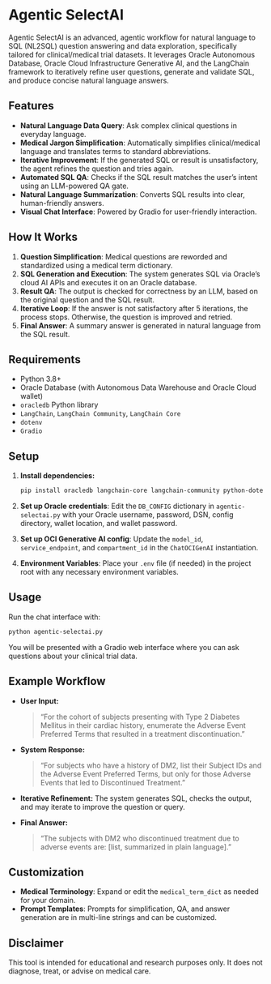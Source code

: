 
# Agentic SelectAI

Agentic SelectAI is an advanced, agentic workflow for natural language to SQL (NL2SQL) question answering and data exploration, specifically tailored for clinical/medical trial datasets. It leverages Oracle Autonomous Database, Oracle Cloud Infrastructure Generative AI, and the LangChain framework to iteratively refine user questions, generate and validate SQL, and produce concise natural language answers.

## Features

*   **Natural Language Data Query**: Ask complex clinical questions in everyday language.
*   **Medical Jargon Simplification**: Automatically simplifies clinical/medical language and translates terms to standard abbreviations.
*   **Iterative Improvement**: If the generated SQL or result is unsatisfactory, the agent refines the question and tries again.
*   **Automated SQL QA**: Checks if the SQL result matches the user’s intent using an LLM-powered QA gate.
*   **Natural Language Summarization**: Converts SQL results into clear, human-friendly answers.
*   **Visual Chat Interface**: Powered by Gradio for user-friendly interaction.

## How It Works

1.  **Question Simplification**: Medical questions are reworded and standardized using a medical term dictionary.
2.  **SQL Generation and Execution**: The system generates SQL via Oracle’s cloud AI APIs and executes it on an Oracle database.
3.  **Result QA**: The output is checked for correctness by an LLM, based on the original question and the SQL result.
4.  **Iterative Loop**: If the answer is not satisfactory after 5 iterations, the process stops. Otherwise, the question is improved and retried.
5.  **Final Answer**: A summary answer is generated in natural language from the SQL result.

## Requirements

*   Python 3.8+
*   Oracle Database (with Autonomous Data Warehouse and Oracle Cloud wallet)
*   `oracledb` Python library
*   `LangChain`, `LangChain Community`, `LangChain Core`
*   `dotenv`
*   `Gradio`

## Setup

1.  **Install dependencies:**
    ```bash
    pip install oracledb langchain-core langchain-community python-dotenv gradio
    ```

2.  **Set up Oracle credentials**: Edit the `DB_CONFIG` dictionary in `agentic-selectai.py` with your Oracle username, password, DSN, config directory, wallet location, and wallet password.

3.  **Set up OCI Generative AI config**: Update the `model_id`, `service_endpoint`, and `compartment_id` in the `ChatOCIGenAI` instantiation.

4.  **Environment Variables**: Place your `.env` file (if needed) in the project root with any necessary environment variables.

## Usage

Run the chat interface with:

```bash
python agentic-selectai.py
```

You will be presented with a Gradio web interface where you can ask questions about your clinical trial data.

## Example Workflow

*   **User Input:**
    > “For the cohort of subjects presenting with Type 2 Diabetes Mellitus in their cardiac history, enumerate the Adverse Event Preferred Terms that resulted in a treatment discontinuation.”

*   **System Response:**
    > “For subjects who have a history of DM2, list their Subject IDs and the Adverse Event Preferred Terms, but only for those Adverse Events that led to Discontinued Treatment.”

*   **Iterative Refinement:** The system generates SQL, checks the output, and may iterate to improve the question or query.

*   **Final Answer:**
    > “The subjects with DM2 who discontinued treatment due to adverse events are: [list, summarized in plain language].”

## Customization

*   **Medical Terminology**: Expand or edit the `medical_term_dict` as needed for your domain.
*   **Prompt Templates**: Prompts for simplification, QA, and answer generation are in multi-line strings and can be customized.

## Disclaimer

This tool is intended for educational and research purposes only. It does not diagnose, treat, or advise on medical care.
